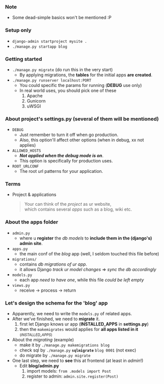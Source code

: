 
### Note
- Some dead-simple basics won't be mentioned :P 

### Setup only 
- ```django-admin startproject mysite .```
- ```./manage.py startapp blog```

### Getting started 
- ```./manage.py migrate``` (do run this in the very start)
    - By applying migrations, the **tables** for the initial apps **are created**.
- ```./manage.py runserver localhost:PORT``` 
    - You could specific the params for running (**DEBUG** use only)
    - In real world uses, you should pick one of these
        1. Apache
        2. Gunicorn
        3. uWSGI

### About project's **settings.py** (several of them will be mentioned)
- ```DEBUG```
    - Just remember to turn it off when go production. 
    - Also, this option'll affect other options (when in debug, xx not applies)
- ```ALLOWED_HOSTS```
    - ***Not applied when the debug mode is on***.
    - This option is specifically for production uses.
- ```ROOT_URLCONF```
    - The root url patterns for your application. 
    
### Terms 
- Project & applications 
    > Your can think of the *project* as ur website, <br>which contains several *apps* such as a blog, wiki etc.
    
### About the apps folder 
- ```admin.py```
    - where u **register** the *db models* to **include them in the (django's) admin site**. 
- ```apps.py```
    - the main conf of the *blog* app (well, I seldom touched this file before)
- ```migrations/```
    - contains *db migrations of ur app*. 
    - it allows Django *track ur model changes* => *sync the db accordingly* 
- ```models.py```
    - each app *need to have one*, while this file *could be left empty* 
- ```views.py```
    - receive -> process -> return 
    
### Let's design the schema for the 'blog' app
- Apparently, we need to write the ```models.py``` of related apps. 
- After we've finished, we need to **migrate** it. 
    1. first let Django knows ur app (**INSTALLED_APPS** in **settings.py**)
    2. then the ```makemigrates``` would applies for **all apps listed in it** <small>(*INSTALLED_APPS*)</small>
- About the *migrating* (example)
    - make it by ```./manage.py makemigrations blog```
    - check sql by ```./manage.py``` **```sqlmigrate```** ```blog 0001``` (not exec)
    - do migrate by ```./manage.py migrate```
- One last step, we need to **see** this at frontend (at least in *admin*!)
    - Edit **blog/admin.py**
        1. import models: ```from .models import Post```
        2. register to admin: ```admin.site.register(Post)```